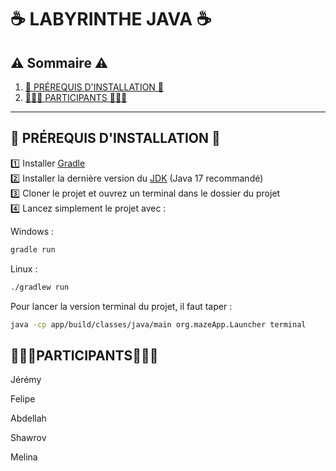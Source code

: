 # ☕ LABYRINTHE JAVA ☕

## ⚠️ Sommaire ⚠️
1. [📓 PRÉREQUIS D'INSTALLATION 📓](#-prérequis-dinstallation-)
3. [🧑‍🤝‍🧑 PARTICIPANTS 🧑‍🤝‍🧑](#-participants-)

---

## 📓 PRÉREQUIS D'INSTALLATION 📓

1️⃣ Installer [Gradle](https://gradle.org/install/)  
2️⃣ Installer la dernière version du [JDK](https://adoptium.net/) (Java 17 recommandé)  
3️⃣ Cloner le projet et ouvrez un terminal dans le dossier du projet  
4️⃣ Lancez simplement le projet avec :


Windows : 
```bash
gradle run
````
Linux : 
```bash
./gradlew run
````

Pour lancer la version terminal du projet, il faut taper : 
```bash
java -cp app/build/classes/java/main org.mazeApp.Launcher terminal
````

## 🧑‍🤝‍🧑PARTICIPANTS🧑‍🤝‍🧑
Jérémy 

Felipe

Abdellah

Shawrov

Melina
